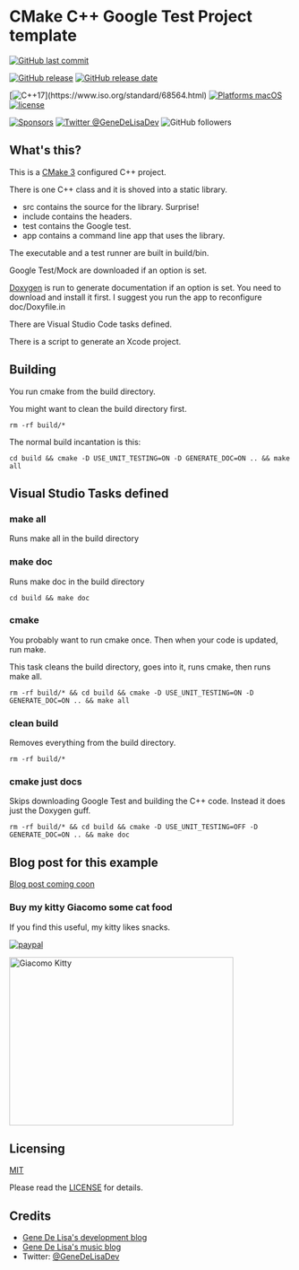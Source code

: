 # CMake C++ Google Test Project template

[![GitHub last commit](https://img.shields.io/github/last-commit/genedelisa/cppGoogleTestDLProject.svg)](https://github.com/genedelisa/cppGoogleTestDLProject/commits/master)

[![GitHub release](https://img.shields.io/github/release/genedelisa/cppGoogleTestDLProject.svg)](https://github.com/genedelisa/cppGoogleTestDLProject/releases/)
[![GitHub release date](https://img.shields.io/github/release-date/genedelisa/cppGoogleTestDLProject.svg)](https://github.com/genedelisa/cppGoogleTestDLProject/releases)

[![C++17](https://img.shields.io/badge/c++17-compatible-4BC51D.svg?style=flat")](https://www.iso.org/standard/68564.html)
[![Platforms macOS](https://img.shields.io/badge/Platforms-OS%20X-lightgray.svg?style=flat)](https://swift.org/)
[![license](https://img.shields.io/github/license/mashape/apistatus.svg)](https://en.wikipedia.org/wiki/MIT_License)

[![Sponsors](https://img.shields.io/badge/Sponsors-Rockhopper%20Technologies-orange.svg?style=flat)](http://www.rockhoppertech.com/)
[![Twitter @GeneDeLisaDev](https://img.shields.io/twitter/follow/GeneDeLisaDev.svg?style=social)](https://twitter.com/GeneDeLisaDev)
![GitHub followers](https://img.shields.io/github/followers/genedelisa.svg?label=Follow&style=social)

## What's this?

This is a [CMake 3](https://cmake.org) configured C++ project.

There is one C++ class and it is shoved into a static library.

* src contains the source for the library. Surprise!
* include contains the headers.
* test contains the Google test.
* app contains a command line app that uses the library.

The executable and a test runner are built in build/bin.

Google Test/Mock are downloaded if an option is set.

[Doxygen](http://www.doxygen.nl) is run to generate documentation if an option is set. You need to download and install it first. I suggest you run the app to reconfigure doc/Doxyfile.in

There are Visual Studio Code tasks defined.

There is a script to generate an Xcode project.

## Building

You run cmake from the build directory.

You might want to clean the build directory first.

```shell
rm -rf build/*
```

The normal build incantation is this:

``` shell
cd build && cmake -D USE_UNIT_TESTING=ON -D GENERATE_DOC=ON .. && make all
```

## Visual Studio Tasks defined

### make all

Runs make all in the build directory

### make doc

Runs make doc in the build directory

```shell
cd build && make doc
```

### cmake

You probably want to run cmake once. Then when your code is updated, run make.

This task cleans the build directory, goes into it, runs cmake, then runs make all.

```shell
rm -rf build/* && cd build && cmake -D USE_UNIT_TESTING=ON -D GENERATE_DOC=ON .. && make all
```

### clean build

Removes everything from the build directory.

```shell
rm -rf build/*
```

### cmake just docs

Skips downloading Google Test and building the C++ code. Instead it does just the Doxygen guff.

```shell
rm -rf build/* && cd build && cmake -D USE_UNIT_TESTING=OFF -D GENERATE_DOC=ON .. && make doc
```

## Blog post for this example

[Blog post coming coon](http://www.rockhoppertech.com/blog/)

### Buy my kitty Giacomo some cat food

If you find this useful, my kitty likes snacks.

[![paypal](https://www.paypalobjects.com/en_US/i/btn/btn_donate_SM.gif)](https://www.paypal.com/cgi-bin/webscr?cmd=_donations&business=F5KE9Z29MH8YQ&bnP-DonationsBF:btn_donate_SM.gif:NonHosted)

<img src="http://www.rockhoppertech.com/blog/wp-content/uploads/2016/07/momocoding-1024.png" alt="Giacomo Kitty" width="400" height="300">

## Licensing

[MIT](https://en.wikipedia.org/wiki/MIT_License)

Please read the [LICENSE](LICENSE) for details.

## Credits

* [Gene De Lisa's development blog](http://rockhoppertech.com/blog/)
* [Gene De Lisa's music blog](http://genedelisa.com/)
* Twitter: [@GeneDeLisaDev](http://twitter.com/genedelisadev)

